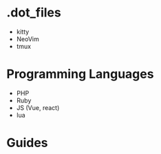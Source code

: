 # .dot_files
- kitty
- NeoVim
- tmux

# Programming Languages
- PHP
- Ruby
- JS (Vue, react)
- lua


# Guides
